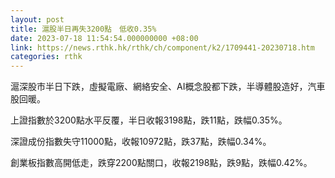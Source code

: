 ```yaml
---
layout: post
title: 滬股半日再失3200點　低收0.35%
date: 2023-07-18 11:54:54.000000000 +08:00
link: https://news.rthk.hk/rthk/ch/component/k2/1709441-20230718.htm
categories: rthk
---
```


滬深股市半日下跌，虛擬電廠、網絡安全、AI概念股都下跌，半導體股造好，汽車股回暖。

上證指數於3200點水平反覆，半日收報3198點，跌11點，跌幅0.35%。

深證成份指數失守11000點，收報10972點，跌37點，跌幅0.34%。

創業板指數高開低走，跌穿2200點關口，收報2198點，跌9點，跌幅0.42%。
